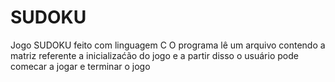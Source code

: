 # SUDOKU
Jogo SUDOKU feito com linguagem C
O programa lê um arquivo contendo a matriz referente a inicializaćão do jogo e a partir disso o usuário pode
comecar a jogar e terminar o jogo
